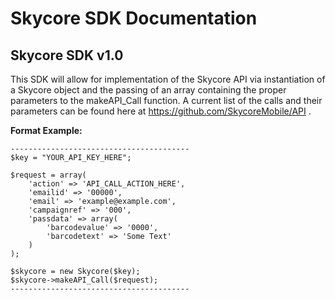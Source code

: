 <h1>Skycore SDK Documentation</h1>

<h2>Skycore SDK v1.0</h2>

This SDK will allow for implementation of the Skycore API via instantiation of a Skycore object and the passing of an array containing the proper parameters to the makeAPI_Call function.
A current list of the calls and their parameters can be found here at https://github.com/SkycoreMobile/API .
	
<strong>Format Example:</strong>


	----------------------------------------
	$key = "YOUR_API_KEY_HERE";
	
	$request = array(
		'action' => 'API_CALL_ACTION_HERE',
		'emailid' => '00000',
		'email' => 'example@example.com',
		'campaignref' => '000',
		'passdata' => array(
			'barcodevalue' => '0000',
			'barcodetext' => 'Some Text'
		)
	);

	$skycore = new Skycore($key);
	$skycore->makeAPI_Call($request);
	----------------------------------------
